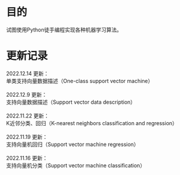 # 目的
试图使用Python徒手编程实现各种机器学习算法。

# 更新记录
2022.12.14 更新：\
单类支持向量数据描述（One-class support vector machine）\
\
2022.12.9 更新：\
支持向量数据描述（Support vector data description）\
\
2022.11.22 更新：\
K近邻分类、回归（K-nearest neighbors classification and regression）\
\
2022.11.19 更新：\
支持向量机回归（Support vector machine regression）\
\
2022.11.16 更新：\
支持向量机分类（Support vector machine classification）
